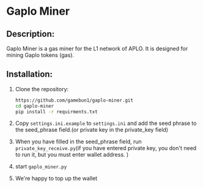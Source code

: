 # Gaplo Miner

## Description:

Gaplo Miner is a gas miner for the L1 network of APLO. It is designed for mining Gaplo tokens (gas).

## Installation:

1. Clone the repository:
   ```bash
   https://github.com/gamebun1/gaplo-miner.git
   cd gaplo-miner
   pip install -r requirments.txt
    ```

2. Copy `settings.ini.example` to `settings.ini` and add the seed phrase to the seed_phrase field.(or private key in the private_key field)

3. When you have filled in the seed_phrase field, run `private_key_receive.py`(if you have entered private key, you don't need to run it, but you must enter wallet address. )

4. start `gaplo_miner.py`

5. We're happy to top up the wallet